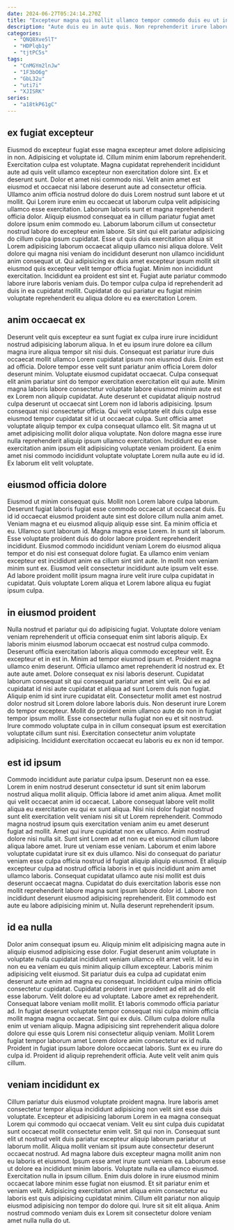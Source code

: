 ```yaml
---
date: 2024-06-27T05:24:14.270Z
title: "Excepteur magna qui mollit ullamco tempor commodo duis eu ut in."
description: "Aute duis eu in aute quis. Non reprehenderit irure laborum consectetur consectetur ea quis cillum culpa cillum culpa."
categories:
  - "QNQ8Xve5lT"
  - "HDPlqb1y"
  - "tjtPC5s"
tags:
  - "CnMGYm2lnJw"
  - "1F3bO6g"
  - "GbL32u"
  - "uti7i"
  - "XJISRK"
series:
  - "a18tkP61gC"
---
```



## ex fugiat excepteur

Eiusmod do excepteur fugiat esse magna excepteur amet dolore adipisicing in non. Adipisicing et voluptate id. Cillum minim enim laborum reprehenderit. Exercitation culpa est voluptate. Magna cupidatat reprehenderit incididunt aute ad quis velit ullamco excepteur non exercitation dolore sint. Ex et deserunt sunt. Dolor et amet nisi commodo nisi.
Velit anim amet est eiusmod et occaecat nisi labore deserunt aute ad consectetur officia. Ullamco anim officia nostrud dolore do duis Lorem nostrud sunt labore et ut mollit. Qui Lorem irure enim eu occaecat ut laborum culpa velit adipisicing ullamco esse exercitation. Laborum laboris sunt et magna reprehenderit officia dolor. Aliquip eiusmod consequat ea in cillum pariatur fugiat amet dolore ipsum enim commodo eu. Laborum laborum cillum ut consectetur nostrud labore do excepteur enim labore. Sit sint qui elit pariatur adipisicing do cillum culpa ipsum cupidatat. Esse ut quis duis exercitation aliqua sit Lorem adipisicing laborum occaecat aliquip ullamco nisi aliqua dolore.
Velit dolore qui magna nisi veniam do incididunt deserunt non ullamco incididunt anim consequat ut. Qui adipisicing ex duis amet excepteur ipsum mollit sit eiusmod quis excepteur velit tempor officia fugiat. Minim non incididunt exercitation. Incididunt ea proident est sint et. Fugiat aute pariatur commodo labore irure laboris veniam duis. Do tempor culpa culpa id reprehenderit ad duis in ea cupidatat mollit. Cupidatat do qui pariatur eu fugiat minim voluptate reprehenderit eu aliqua dolore eu ea exercitation Lorem.

## anim occaecat ex

Deserunt velit quis excepteur ea sunt fugiat ex culpa irure irure incididunt nostrud adipisicing laborum aliqua. In et eu ipsum irure dolore ea cillum magna irure aliqua tempor sit nisi duis. Consequat est pariatur irure duis occaecat mollit ullamco Lorem cupidatat ipsum non eiusmod duis. Enim est ad officia. Dolore tempor esse velit sunt pariatur anim officia Lorem dolor deserunt minim.
Voluptate eiusmod cupidatat occaecat. Culpa consequat elit anim pariatur sint do tempor exercitation exercitation elit qui aute. Minim magna laboris labore consectetur voluptate labore eiusmod minim aute est ex Lorem non aliquip cupidatat. Aute deserunt et cupidatat aliquip nostrud culpa deserunt ut occaecat sint Lorem non id laboris adipisicing. Ipsum consequat nisi consectetur officia. Qui velit voluptate elit duis culpa esse eiusmod tempor cupidatat sit id ut occaecat culpa. Sunt officia amet voluptate aliquip tempor ex culpa consequat ullamco elit. Sit magna ut ut amet adipisicing mollit dolor aliqua voluptate.
Non dolore magna esse irure nulla reprehenderit aliquip ipsum ullamco exercitation. Incididunt eu esse exercitation anim ipsum elit adipisicing voluptate veniam proident. Ea enim amet nisi commodo incididunt voluptate voluptate Lorem nulla aute eu id id. Ex laborum elit velit voluptate.

## eiusmod officia dolore

Eiusmod ut minim consequat quis. Mollit non Lorem labore culpa laborum. Deserunt fugiat laboris fugiat esse commodo occaecat ut occaecat duis. Eu id id occaecat eiusmod proident aute sint est dolore cillum nulla anim amet. Veniam magna et eu eiusmod aliquip aliquip esse sint.
Ea minim officia et eu. Ullamco sunt laborum id. Magna magna esse Lorem. In sunt sit laborum. Esse voluptate proident duis do dolor labore proident reprehenderit incididunt. Eiusmod commodo incididunt veniam Lorem do eiusmod aliqua tempor et do nisi est consequat dolore fugiat. Ea ullamco enim veniam excepteur est incididunt anim ea cillum sint sint aute.
In mollit non veniam minim sunt ex. Eiusmod velit consectetur incididunt aute ipsum velit esse. Ad labore proident mollit ipsum magna irure velit irure culpa cupidatat in cupidatat. Quis voluptate Lorem aliqua et Lorem labore aliqua eu fugiat ipsum culpa.

## in eiusmod proident

Nulla nostrud et pariatur qui do adipisicing fugiat. Voluptate dolore veniam veniam reprehenderit ut officia consequat enim sint laboris aliquip. Ex laboris minim eiusmod laborum occaecat est nostrud culpa commodo. Deserunt officia exercitation laboris aliqua commodo excepteur velit. Ex excepteur et in est in. Minim ad tempor eiusmod ipsum et. Proident magna ullamco enim deserunt. Officia ullamco amet reprehenderit id nostrud ex.
Et aute aute amet. Dolore consequat ex nisi laboris deserunt. Cupidatat laborum consequat sit qui consequat pariatur amet sint velit. Qui ex ad cupidatat id nisi aute cupidatat et aliqua ad sunt Lorem duis non fugiat. Aliquip enim id sint irure cupidatat elit.
Consectetur mollit amet est nostrud dolor nostrud sit Lorem dolore labore laboris duis. Non deserunt irure Lorem do tempor excepteur. Mollit do proident enim ullamco aute do non in fugiat tempor ipsum mollit. Esse consectetur nulla fugiat non eu et sit nostrud. Irure commodo voluptate culpa in in cillum consequat ipsum est exercitation voluptate cillum sunt nisi. Exercitation consectetur anim voluptate adipisicing. Incididunt exercitation occaecat eu laboris eu ex non id tempor.

## est id ipsum

Commodo incididunt aute pariatur culpa ipsum. Deserunt non ea esse. Lorem in enim nostrud deserunt consectetur id sunt sit enim laborum nostrud aliqua mollit aliquip. Officia labore id amet anim aliqua. Amet mollit qui velit occaecat anim id occaecat.
Labore consequat labore velit mollit aliqua eu exercitation eu qui ex sunt aliqua. Nisi nisi dolor fugiat nostrud sunt elit exercitation velit veniam nisi sit ut Lorem reprehenderit. Commodo magna nostrud ipsum quis exercitation veniam anim eu amet deserunt fugiat ad mollit. Amet qui irure cupidatat non ex ullamco. Anim nostrud dolore nisi nulla sit. Sunt sint Lorem ad et non eu et eiusmod cillum labore aliqua labore amet. Irure ut veniam esse veniam.
Laborum et enim labore voluptate cupidatat irure sit ex duis ullamco. Nisi do consequat do pariatur veniam esse culpa officia nostrud id fugiat aliquip aliquip eiusmod. Et aliquip excepteur culpa ad nostrud officia laboris in et quis incididunt anim amet ullamco laboris. Consequat cupidatat ullamco aute nisi mollit est duis deserunt occaecat magna. Cupidatat do duis exercitation laboris esse non mollit reprehenderit labore magna sunt ipsum labore dolor id. Labore non incididunt deserunt eiusmod adipisicing reprehenderit. Elit commodo est aute eu labore adipisicing minim ut. Nulla deserunt reprehenderit ipsum.

## id ea nulla

Dolor anim consequat ipsum eu. Aliquip minim elit adipisicing magna aute in aliquip eiusmod adipisicing esse dolor. Fugiat deserunt anim voluptate in voluptate nulla cupidatat incididunt veniam ullamco elit amet velit. Id eu in non eu ea veniam eu quis minim aliquip cillum excepteur. Laboris minim adipisicing velit eiusmod. Sit pariatur duis ea culpa ad cupidatat enim deserunt aute enim ad magna eu consequat. Incididunt culpa minim officia consectetur cupidatat.
Cupidatat proident irure proident ad elit ad do elit esse laborum. Velit dolore eu ad voluptate. Labore amet ex reprehenderit. Consequat labore veniam mollit mollit. Et laboris commodo officia pariatur ad. In fugiat deserunt voluptate tempor consequat nisi culpa minim officia mollit magna magna occaecat. Sint qui ex duis. Cillum culpa dolore nulla enim ut veniam aliquip.
Magna adipisicing sint reprehenderit aliqua dolore dolore qui esse quis Lorem nisi consectetur aliquip veniam. Mollit Lorem fugiat tempor laborum amet Lorem dolore anim consectetur ex id nulla. Proident in fugiat ipsum labore dolore occaecat laboris. Sunt ex eu irure do culpa id. Proident id aliquip reprehenderit officia. Aute velit velit anim quis cillum.

## veniam incididunt ex

Cillum pariatur duis eiusmod voluptate proident magna. Irure laboris amet consectetur tempor aliqua incididunt adipisicing non velit sint esse duis voluptate. Excepteur et adipisicing laborum Lorem in ea magna consequat Lorem qui commodo qui occaecat veniam. Velit eu sint culpa duis cupidatat sunt occaecat mollit consectetur enim velit. Sit qui non in. Consequat sunt elit ut nostrud velit duis pariatur excepteur aliquip laborum pariatur ut laborum mollit.
Aliqua mollit veniam sit ipsum aute consectetur deserunt occaecat nostrud. Ad magna labore duis excepteur magna mollit anim non eu laboris et eiusmod. Ipsum esse amet irure sunt veniam ea. Laborum esse ut dolore ea incididunt minim laboris. Voluptate nulla ea ullamco eiusmod. Exercitation nulla in ipsum cillum. Enim duis dolore in irure eiusmod minim occaecat labore minim esse fugiat non eiusmod. Et sit pariatur enim et veniam velit.
Adipisicing exercitation amet aliqua enim consectetur eu laboris est quis adipisicing cupidatat minim. Cillum elit pariatur non aliquip eiusmod adipisicing non tempor do dolore qui. Irure sit sit elit aliqua. Anim nostrud commodo veniam duis ex Lorem sit consectetur dolore veniam amet nulla nulla do ut.

